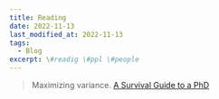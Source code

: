 ```yaml
---
title: Reading
date: 2022-11-13
last_modified_at: 2022-11-13
tags:
  - Blog
excerpt: \#readig \#ppl \#people
---
```


> Maximizing variance.
[A Survival Guide to a PhD](http://karpathy.github.io/2016/09/07/phd/)

